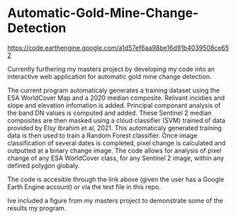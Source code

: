 # Automatic-Gold-Mine-Change-Detection

https://code.earthengine.google.com/a1d57ef6aa98be16d91b4039508ce652

Currently furthering my masters project by developing my code into an interactive web application for automatic gold mine change detection.

The current program automaticaly generates a training dataset using the ESA WorldCover Map and a 2020 median composite. Relivant incidies and slope and elevation infomation is added. Principal componant analysis of the band DN values is computed and added. These Sentinel 2 median composites are then masked using a cloud classifier (SVM) trained of data provided by Elsy Ibrahim et al, 2021. This automaticaly generated training data is then used to train a Random Forest classifier. Once image classification of several dates is completed, pixel change is calculated and outputted at a binary change image. The code allows for analysis of pixel change of any ESA WorldCover class, for any Sentinel 2 image, within any defined polygon globaly.

The code is accesible through the link above (given the user has a Google Earth Engine account) or via the text file in this repo.

Ive included a figure from my masters project to demonstrate some of the results my program.
